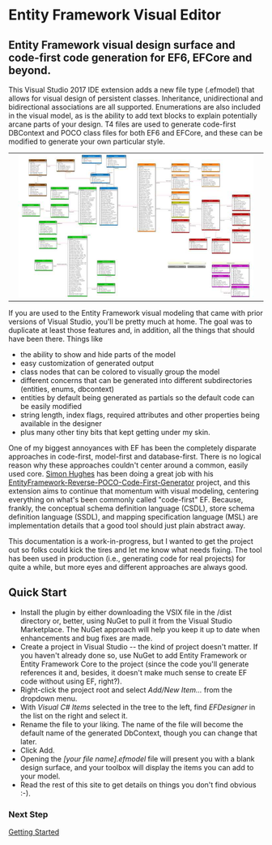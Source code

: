 # Entity Framework Visual Editor
<h2>Entity Framework visual design surface and code-first code generation for EF6, EFCore and beyond.</h2>

This Visual Studio 2017 IDE extension adds a new file type (.efmodel) that allows for visual design of persistent classes. Inheritance, unidirectional and bidirectional associations are all supported. Enumerations are also included in the visual model, as is the ability to add text blocks to explain potentially arcane parts of your design. T4 files are used to generate code-first DBContext and POCO class files for both EF6 and EFCore, and these can be modified to generate your own particular style.

<table width="100%"><tr><td align="center" width="100%">
<img src="images/Designer.jpg" width="95%"/>
</td></tr></table>

If you are used to the Entity Framework visual modeling that came with prior versions of Visual Studio, you'll be pretty much at home. The goal was to duplicate at least those features and, in addition, all the things that should have been there. Things like
- the ability to show and hide parts of the model
- easy customization of generated output
- class nodes that can be colored to visually group the model
- different concerns that can be generated into different subdirectories (entities, enums, dbcontext)
- entities by default being generated as partials so the default code can be easily modified
- string length, index flags, required attributes and other properties being available in the designer
- plus many other tiny bits that kept getting under my skin.

One of my biggest annoyances with EF has been the completely disparate approaches in code-first, model-first and database-first. There is no logical reason why these approaches couldn't center around a common, easily used core. [Simon Hughes](https://github.com/sjh37) has been doing a great job with his [EntityFramework-Reverse-POCO-Code-First-Generator](https://github.com/sjh37/EntityFramework-Reverse-POCO-Code-First-Generator) project, and this extension aims to continue that momentum with visual modeling, centering everything on what's been commonly called "code-first" EF. Because, frankly, the conceptual schema definition language (CSDL), store schema definition language (SSDL), and mapping specification language (MSL) are implementation details that a good tool should just plain abstract away.

This documentation is a work-in-progress, but I wanted to get the project out so folks could kick the tires and let me know what needs fixing. The tool has been used in production (i.e., generating code for real projects) for quite a while, but more eyes and different approaches are always good.

## Quick Start

- Install the plugin by either downloading the VSIX file in the /dist directory or, better, using NuGet to pull it from the Visual Studio Marketplace. The NuGet approach will help you keep it up to date when enhancements and bug fixes are made.
- Create a project in Visual Studio -- the kind of project doesn't matter. If you haven't already done so, use NuGet to add Entity Framework or Entity Framework Core to the project (since the code you'll generate references it and, besides, it doesn't make much sense to create EF code without using EF, right?).
- Right-click the project root and select _Add/New Item..._ from the dropdown menu.
- With _Visual C# Items_ selected in the tree to the left, find _EFDesigner_ in the list on the right and select it.
- Rename the file to your liking. The name of the file will become the default name of the generated DbContext, though you can change that later.
- Click Add.
- Opening the _[your file name].efmodel_ file will present you with a blank design surface, and your toolbox will display the items you can add to your model.
- Read the rest of this site to get details on things you don't find obvious :-).

### Next Step 
[Getting Started](Getting-Started)
